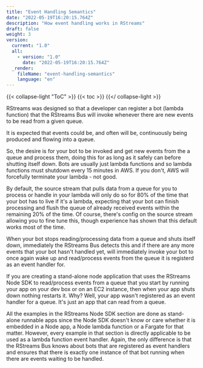 ```yaml
---
title: "Event Handling Semantics"
date: "2022-05-19T16:20:15.764Z"
description: "How event handling works in RStreams"
draft: false
weight: 3
version:
  current: "1.0"
  all:
    - version: "1.0"
      date: "2022-05-19T16:20:15.764Z"
  _render:
    fileName: "event-handling-semantics"
    language: "en"
---
```


{{< collapse-light "ToC" >}}
{{< toc  >}}
{{</ collapse-light >}}

RStreams was designed so that a developer can register a bot (lambda function) that the RStreams Bus will
invoke whenever there are new events to be read from a given queue.

It is expected that events could be, and often will be, continuously being produced and flowing into a queue.

So, the desire is for your bot to be invoked and get new events from the a queue and process them, doing
this for as long as it safely can before shutting itself down.  Bots are usually just lambda functions
and so lambda functions must shutdown every 15 minutes in AWS.  If you don't, AWS will forcefully
terminate your lambda - not good.

By default, the source stream that pulls data from a queue for you to process or handle in your lambda
will only do so for 80% of the time that your bot has to live if it's a lambda, expecting that your bot
can finish processing and flush the queue of already received events within the remaining 20% of the time.  Of
course, there's config on the source stream allowing you to fine tune this, though experience has shown
that this default works most of the time.

When your bot stops reading/processing data from a queue and shuts itself down, immediately the RStreams Bus
detects this and if there are any more events that your bot hasn't handled yet, will immediately 
invoke your bot to once again wake up and read/process events from the queue it is registerd as an event
handler for.

If you are creating a stand-alone node application that uses the RStreams Node SDK to read/process events
from a queue that you start by running your app on your dev box or on an EC2 instance, then when your app
shuts down nothing restarts it.  Why?  Well, your app wasn't registered as an event handler for a queue.
It's just an app that can read from a queue.

All the examples in the RStreams Node SDK section are
done as stand-alone runnable apps since the Node SDK doesn't know or care whether it is embedded in
a Node app, a Node lambda function or a Fargate for that matter.  However, every example in that section
is directly applicable to be used as a lambda function event handler.  Again, the only difference is that the
RStreams Bus knows about bots that are registered as event handlers and ensures that there is exactly one instance
of that bot running when there are events waiting to be handled.